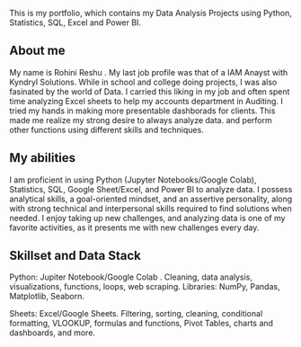 This is my portfolio, which contains my Data Analysis Projects using Python, Statistics, SQL, Excel and Power BI.

## About me
My name is Rohini Reshu . My last job profile was that of a IAM Anayst with Kyndryl Solutions. While in school and college doing projects, I was also fasinated by the world of Data. I carried this liking in my job and often  spent time analyzing Excel sheets to help my accounts department in Auditing. I tried my hands in making more presentable dashborads for clients. This made me realize my strong desire to always analyze data. and perform other functions using different skills and techniques. 

## My abilities
I am proficient in using Python (Jupyter Notebooks/Google Colab), Statistics, SQL, Google Sheet/Excel, and Power BI to analyze data. I possess analytical skills, a goal-oriented mindset, and an assertive personality, along with strong technical and interpersonal skills required to find solutions when needed. I enjoy taking up new challenges, and analyzing data is one of my favorite activities, as it presents me with new challenges every day.

## Skillset and Data Stack
Python: Jupiter Notebook/Google Colab . Cleaning, data analysis, visualizations, functions, loops, web scraping. Libraries: NumPy, Pandas, Matplotlib, Seaborn.

Sheets: Excel/Google Sheets. Filtering, sorting, cleaning, conditional formatting, VLOOKUP, formulas and functions, Pivot Tables, charts and dashboards, and more.
